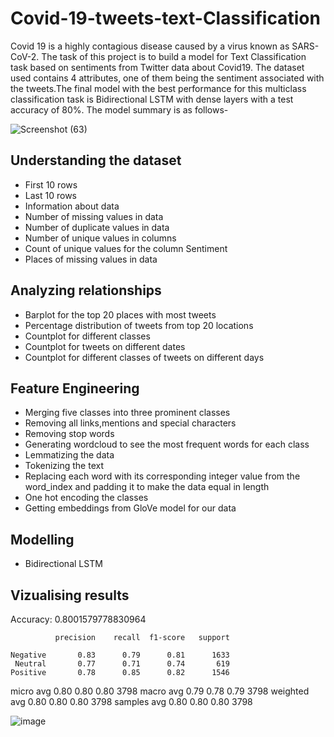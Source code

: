 # Covid-19-tweets-text-Classification
Covid 19 is a highly contagious disease caused by a virus known as SARS-CoV-2. The task of this project is to build a model for Text Classification task based on sentiments from Twitter data about Covid19. The dataset used contains 4 attributes, one of them being the sentiment associated with the tweets.The final model with the best performance for this multiclass classification task is Bidirectional LSTM with dense layers with a test accuracy of 80%. The model summary is as follows-

![Screenshot (63)](https://user-images.githubusercontent.com/73664577/149683337-2821f2e0-02b0-4ebb-a385-baa4994476ac.png)

## Understanding the dataset
- First 10 rows
- Last 10 rows
- Information about data
- Number of missing values in data
- Number of duplicate values in data
- Number of unique values in columns
- Count of unique values for the column Sentiment
- Places of missing values in data
## Analyzing relationships
- Barplot for the top 20 places with most tweets
- Percentage distribution of tweets from top 20 locations
- Countplot for different classes
- Countplot for tweets on different dates
- Countplot for different classes of tweets on different days
## Feature Engineering
- Merging five classes into three prominent classes
- Removing all links,mentions and special characters
- Removing stop words
- Generating wordcloud to see the most frequent words for each class
- Lemmatizing the data
- Tokenizing the text
- Replacing each word with its corresponding integer value from the word_index and padding it to make the data equal in length
- One hot encoding the classes
- Getting embeddings from GloVe model for our data
## Modelling
- Bidirectional LSTM
## Vizualising results
Accuracy: 0.8001579778830964

              precision    recall  f1-score   support

    Negative       0.83      0.79      0.81      1633
     Neutral       0.77      0.71      0.74       619
    Positive       0.78      0.85      0.82      1546
   micro avg       0.80      0.80      0.80      3798
   macro avg       0.79      0.78      0.79      3798
weighted avg       0.80      0.80      0.80      3798
 samples avg       0.80      0.80      0.80      3798

![image](https://user-images.githubusercontent.com/73664577/149682989-156a4256-f6c8-435c-b9ae-7d907e5f7e7f.png)

